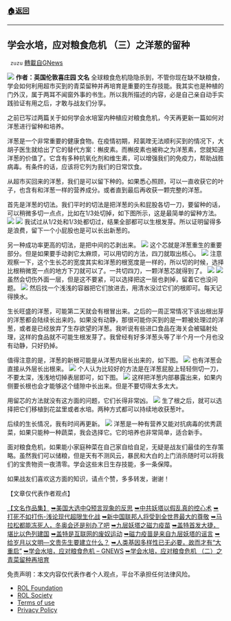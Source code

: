 ###  [:house:返回](README.md)
---


## 学会水培，应对粮食危机 （三）之洋葱的留种
` zuzu` [轉載自GNews](https://gnews.org/zh-hans/2638832/)

![](https://assets.gnews.org/wp-content/uploads/2022/05/cover_1654017628.jpg) 
**作者：英国伦敦喜庄园 文名**
全球粮食危机隐隐杀到，不管你现在缺不缺粮食，学会如何利用超市买到的青菜留种并再培育是重要的生存技能。我其实也是种植的门外汉，属于两耳不闻窗外事的书生。所以我所描述的内容，必是自己亲自动手实践验证有用之后，才敢与战友们分享。
 
之前已写过两篇关于如何学会水培室内种植应对粮食危机，今天再更新一篇如何对洋葱进行留种和培养。
 
洋葱是一个非常重要的健康食物。在疫情初期，羟氯喹无法顺利买到的情况下，大胡子医生就给出了它的替代方案：槲皮素。而槲皮素也被称之为洋葱素，您就知道洋葱的价值了。它含有多种抗氧化剂和维生素，可以增强我们的免疫力，帮助战胜病毒。有条件的话，应该将它列为我们的日常饮食。
 
从超市买回来的洋葱，我们是可以留下种的。如果悉心照顾，可以一直收获它的叶子，也含有和洋葱一样的营养成分。或者直到最后再收获一颗完整的洋葱。
 
首先是洋葱的切法。我们平时的切法是把洋葱的头和屁股各切一刀，要留种的话，可以稍微多切一点点，比如在1/3处切掉，如下图所示，这是最简单的留种方法。
 ![](https://assets.gnews.org/wp-content/uploads/2022/05/yang1_1654017696.png) ![](https://assets.gnews.org/wp-content/uploads/2022/05/yang3_1654017710.png) 
我试过从1/2处和1/3处都切过，结果全部都可以生根发芽。所以证明留得多是浪费，留下一个小屁股也是可以长出新葱的。
 
另一种成功率更高的切法，是把中间的芯剥出来。
 ![](https://assets.gnews.org/wp-content/uploads/2022/05/yang2_1654017725.png) 
这个芯就是洋葱重生的重要部分。但是如果要手动剥它太麻烦，可以用切的方法，四刀就取出核心。
 ![](https://assets.gnews.org/wp-content/uploads/2022/05/yang4.1_1654017740.png) 
注意观察一下，这个生长芯的宽度其实和洋葱的根宽度是一样的，所以切的时候，选择比根稍微宽一点的地方下刀就可以了。一共切四刀，一颗洋葱芯就得到了。
 ![](https://assets.gnews.org/wp-content/uploads/2022/05/yang4.2_1654017757.png) ![](https://assets.gnews.org/wp-content/uploads/2022/05/yang4_1654017762.png) 
虽然会切伤外面一层，但是这不要紧，可以选择把这一层也剥掉，留着它也没问题。
 ![](https://assets.gnews.org/wp-content/uploads/2022/05/yang10_1654017777.png) 
然后找一个浅浅的容器把它们放进去，用清水没过它们的根即可。每天记得换水。
 
生长旺盛的洋葱，可能第二天就会有根冒出来。之后的一周正常情况下该出根出芽的洋葱都会陆续长出来的。如果没有动静，那很可能你买到的是一颗被处理过的洋葱，或者是已经放弃了生存欲望的洋葱。我听说有些进口食品在海关会被辐射处理，这样的食品就不可能生根发芽了。我曾经有好多洋葱头等了半个月一个月也没有动静，只好扔掉。
 
值得注意的是，洋葱的新根可能是从洋葱内层长出来的，如下图。
 ![](https://assets.gnews.org/wp-content/uploads/2022/05/yang1_1654017782-scaled.jpg) 
也有洋葱会直接从外层长出根来。
 ![](https://assets.gnews.org/wp-content/uploads/2022/05/yang7_1654017795.png) 
个人认为比较好的方法是在洋葱屁股上轻轻侧切一刀，不要太深，浅浅地切掉表层即可，如下图。
 ![](https://assets.gnews.org/wp-content/uploads/2022/05/yang13_1654017803.png) 
这样把洋葱内部暴露出来，如果内侧要长根也会才能够这个缝隙中长出来。但是不要切得太多太大。
 
用留芯的方法就没有这方面的问题，它们长得非常凶。
 ![](https://assets.gnews.org/wp-content/uploads/2022/05/yang2_1654017811-scaled.jpg) 
生了根之后，就可以选择把它们移植到花盆里或者水培。两种方式都可以持续地收获葱叶。
 
后续的生长情况，我有时间再更新。
 ![](https://assets.gnews.org/wp-content/uploads/2022/05/yang3_1654017821.jpg) 
洋葱是一种有营养又能对抗病毒的优秀蔬菜，如果只能种一种蔬菜，我会选择它。它的培养也非常简单，适合新手。
 
面对粮食危机，如果能小家庭种菜在自己家自给自足，无疑是战友们最佳的生存策略。虽然我们可以储粮，但是天有不测风云，暴民和大白的上门消杀随时可以将我们的宝贵物资一夜清零。学会这些末日生存技能，多一条保障。
 
如果战友们喜欢这方面的知识，请点个赞，多多转发，谢谢！
 
【文章仅代表作者观点】
 
[【文名作品集】](https://gnews.org/zh-hans/author/zuzu/)
[➥美国大选中Q预言现象的反思](https://gnews.org/zh-hans/804872/)
[➥中共妖塔以假乱真的控心术](https://gnews.org/zh-hans/881662/)
[➥打死不如打伤-浅论现代超限生化战](https://gnews.org/zh-hans/947979/)
[➥新中国联邦人将受到全世界最大的尊敬](https://gnews.org/zh-hans/1203395/)
[➥马拉松都能冻死人，冬奥会还是别办了吧](https://gnews.org/zh-hans/1269660/)
[➥九层妖塔之磁力疫苗](https://gnews.org/zh-hans/1352162/)
[➥盖特首发大捷，堪比以色列建国](https://gnews.org/zh-hans/1372506/)
[➥盖特是互联网的废奴运动](https://gnews.org/zh-hans/1441238/)
[➥磁力疫苗是来自九层妖塔的谣言](https://gnews.org/zh-hans/1469891/)
[➥给岁月以文明—文贵先生要建立什么？](https://gnews.org/zh-hans/1496422/)
[➥人类基因多样性已无必要，故而才有“大重启”](https://gnews.org/zh-hans/1498457/)
[➥学会水培，应对粮食危机 – GNEWS](https://gnews.org/zh-hans/2349044/)
[➥学会水培，应对粮食危机 （二）之青菜留种再培育](https://gnews-dev.gettr-qa.com/post/p2te5bc)

免责声明：本文内容仅代表作者个人观点，平台不承担任何法律风险。
  
- [ROL Foundation](https://rolfoundation.org/)
- [ROL Society](https://rolsociety.org/)
- [Terms of use](https://gnews.org/terms-of-use-3/)
- [Privacy Policy](https://gnews.org/privacy-policy/)
